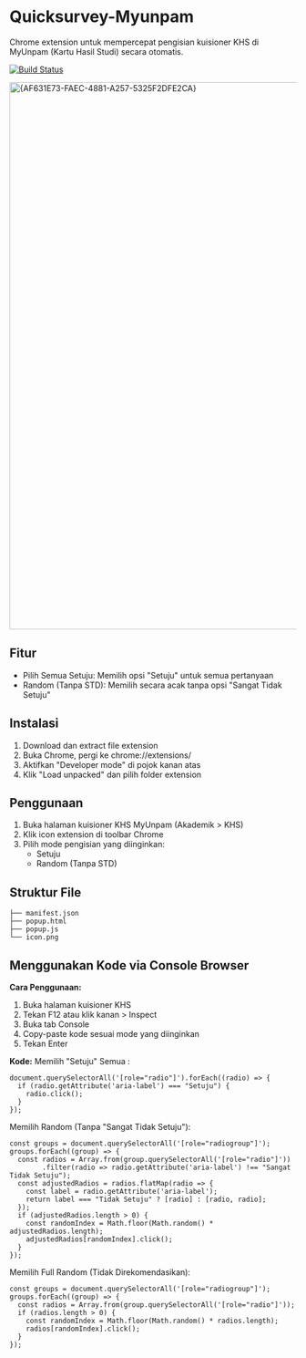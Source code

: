 

# Quicksurvey-Myunpam
Chrome extension untuk mempercepat pengisian kuisioner KHS di MyUnpam (Kartu Hasil Studi) secara otomatis.

[![Build Status](https://travis-ci.org/joemccann/dillinger.svg?branch=master)](https://travis-ci.org/joemccann/dillinger)

<img width="960" alt="{AF631E73-FAEC-4881-A257-5325F2DFE2CA}" src="https://github.com/user-attachments/assets/ff997a59-e48a-4ba9-b034-830dafe66a01" />


## Fitur
- Pilih Semua Setuju: Memilih opsi "Setuju" untuk semua pertanyaan
- Random (Tanpa STD): Memilih secara acak tanpa opsi "Sangat Tidak Setuju"

## Instalasi
1. Download dan extract file extension
2. Buka Chrome, pergi ke chrome://extensions/
3. Aktifkan "Developer mode" di pojok kanan atas
4. Klik "Load unpacked" dan pilih folder extension

## Penggunaan
1. Buka halaman kuisioner KHS MyUnpam (Akademik > KHS)
2. Klik icon extension di toolbar Chrome
3. Pilih mode pengisian yang diinginkan:
   - Setuju
   - Random (Tanpa STD)

## Struktur File
```
├── manifest.json
├── popup.html
├── popup.js
└── icon.png
```

## Menggunakan Kode via Console Browser
**Cara Penggunaan:**
1. Buka halaman kuisioner KHS
2. Tekan F12 atau klik kanan > Inspect
3. Buka tab Console
4. Copy-paste kode sesuai mode yang diinginkan
5. Tekan Enter

**Kode:**
Memilih "Setuju" Semua :
```
document.querySelectorAll('[role="radio"]').forEach((radio) => {
  if (radio.getAttribute('aria-label') === "Setuju") {
    radio.click();
  }
});
```

Memilih Random (Tanpa "Sangat Tidak Setuju"):
```
const groups = document.querySelectorAll('[role="radiogroup"]');
groups.forEach((group) => {
  const radios = Array.from(group.querySelectorAll('[role="radio"]'))
        .filter(radio => radio.getAttribute('aria-label') !== "Sangat Tidak Setuju");
  const adjustedRadios = radios.flatMap(radio => {
    const label = radio.getAttribute('aria-label');
    return label === "Tidak Setuju" ? [radio] : [radio, radio]; 
  });
  if (adjustedRadios.length > 0) {
    const randomIndex = Math.floor(Math.random() * adjustedRadios.length);
    adjustedRadios[randomIndex].click();
  }
});
```

Memilih Full Random (Tidak Direkomendasikan):
```
const groups = document.querySelectorAll('[role="radiogroup"]'); 
groups.forEach((group) => {
  const radios = Array.from(group.querySelectorAll('[role="radio"]')); 
  if (radios.length > 0) {
    const randomIndex = Math.floor(Math.random() * radios.length); 
    radios[randomIndex].click();
  }
});
```

